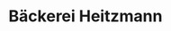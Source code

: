 ---
title: "Bäckerei Heitzmann"
url: /freiburg-im-breisgau/baeckerei-heitzmann-basler-strasse/
shop: Bäckerei
---